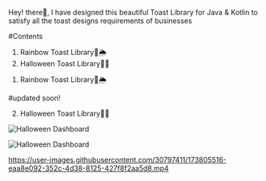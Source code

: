 Hey! there👋, I have designed this beautiful Toast Library for Java & Kotlin to satisfy all the toast designs requirements of businesses



#Contents

1) Rainbow Toast Library🌈🌦
2) Halloween Toast Library🎃🦇


1. Rainbow Toast Library🌈🌦

#updated soon!

2. Halloween Toast Library🎃🦇

![Halloween Dashboard](https://user-images.githubusercontent.com/30797411/173759066-88f9f0ca-2de2-4cad-baa5-699b6ad1e0be.svg)

![Halloween Dashboard](https://user-images.githubusercontent.com/30797411/173585931-c1bc56a5-6927-4b6b-8bce-4fa00200dfcb.svg)

https://user-images.githubusercontent.com/30797411/173805516-eaa8e092-352c-4d38-8125-427f8f2aa5d8.mp4


